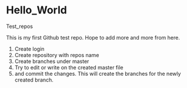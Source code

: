 # Hello_World
Test_repos

This is my first Github test repo. Hope to add more and more from here.
1. Create login
2. Create repository with repos name
3. Create branches under master
4. Try to edit or write on the created master file
5. and commit the changes. This will create the branches for the newly created branch.
